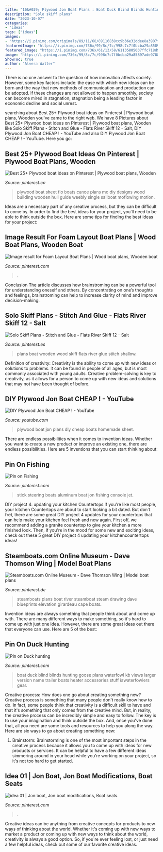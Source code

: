 ```yaml
---
title: "16&#039; Plywood Jon Boat Plans : Boat Duck Blind Blinds Hunting Goose Plans Waterfowl Kb Views Larger Version Name Trailer Boats Heater Accessories Stuff Iawaterfowlers Gear"
description: "Solo skiff plans"
date: "2023-10-07"
categories:
- "ideas"
tags: ["ideas"]
images:
- "https://i.pinimg.com/originals/89/11/68/89116838cc9b36e32ddee8a3987f9c97.jpg"
featuredImage: "https://i.pinimg.com/736x/99/8c/7c/998c7c7f0bcba29a85897ade9788bb17--boat-blinds-duck-boat.jpg"
featured_image: "https://i.pinimg.com/736x/61/13/58/61135805037ffc718d903b12b60b2768.jpg"
image: "https://i.pinimg.com/736x/99/8c/7c/998c7c7f0bcba29a85897ade9788bb17--boat-blinds-duck-boat.jpg"
ShowToc: true
author: "Alvera Walter"
---
```



There is no one answer to the question of how innovation affects society. However, some key factors include: the ease with which new ideas can be born and the way that new methods of communication and production can be adopted. If these changes are not allowed to happen smoothly, society can become mired in stagnation, stagnation being a leading factor in economic decline and social unrest.

	

		
searching about Best 25+ Plywood boat ideas on Pinterest | Plywood boat plans, Wooden you've came to the right web. We have 8 Pictures about Best 25+ Plywood boat ideas on Pinterest | Plywood boat plans, Wooden like Solo Skiff Plans - Stitch and Glue - Flats River Skiff 12 - Salt, DIY Plywood Jon Boat CHEAP ! - YouTube and also DIY Plywood Jon Boat CHEAP ! - YouTube. Here you go:
		
    
## Best 25+ Plywood Boat Ideas On Pinterest | Plywood Boat Plans, Wooden

<img loading=lazy src="https://i.pinimg.com/originals/89/11/68/89116838cc9b36e32ddee8a3987f9c97.jpg" onerror="this.onerror=null;this.src='https://tse3.mm.bing.net/th?id=OIP.056bnuhKGHA_1jH4OcXTFwHaFj&amp;pid=15.1';" alt="Best 25+ Plywood boat ideas on Pinterest | Plywood boat plans, Wooden">

_Source: pinterest.ca_

>plywood boat sheet flo boats canoe plans mo diy designs wood building wooden hull guide weebly single sailboat moflowing motion. 

	

Ideas are a necessary part of any creative process, but they can be difficult to come by. In order to find the best ideas for your project, you'll need to be able to think outside the box. Here are some tips for finding the best ideas for your project: 

    
## Image Result For Foam Layout Boat Plans | Wood Boat Plans, Wooden Boat

<img loading=lazy src="https://i.pinimg.com/originals/cf/3d/a6/cf3da6db8f166b38c4adf3d1b667c810.jpg" onerror="this.onerror=null;this.src='https://tse1.mm.bing.net/th?id=OIP.27sqWtQsLr9q0RyQc9ARfAHaFi&amp;pid=15.1';" alt="Image result for Foam Layout Boat Plans | Wood boat plans, Wooden boat">

_Source: pinterest.com_

>. 

	

Conclusion
The article discusses how brainstroming can be a powerful tool for understanding oneself and others. By concentrating on one’s thoughts and feelings, brainstroming can help to increase clarity of mind and improve decision-making.

    
## Solo Skiff Plans - Stitch And Glue - Flats River Skiff 12 - Salt

<img loading=lazy src="https://i.pinimg.com/736x/61/13/58/61135805037ffc718d903b12b60b2768.jpg" onerror="this.onerror=null;this.src='https://tse1.mm.bing.net/th?id=OIP.9_vRrBryhLQi7edF14ZxLwHaHa&amp;pid=15.1';" alt="Solo Skiff Plans - Stitch and Glue - Flats River Skiff 12 - Salt">

_Source: pinterest.es_

>plans boat wooden wood skiff flats river glue stitch shallow. 

	

Definition of creativity:
Creativity is the ability to come up with new ideas or solutions to problems. It can be found in people of all ages, but is most commonly associated with young adults. Creative problem-solving is key to creativity, as it allows for a person to come up with new ideas and solutions that may not have been thought of before.

    
## DIY Plywood Jon Boat CHEAP ! - YouTube

<img loading=lazy src="https://i.ytimg.com/vi/UNc5H1he8KE/hqdefault.jpg" onerror="this.onerror=null;this.src='https://tse1.mm.bing.net/th?id=OIP.w2KopNC9jnbbD-wBtqCuFAHaFj&amp;pid=15.1';" alt="DIY Plywood Jon Boat CHEAP ! - YouTube">

_Source: youtube.com_

>plywood boat jon plans diy cheap boats homemade sheet. 

	

There are endless possibilities when it comes to invention ideas. Whether you want to create a new product or improve an existing one, there are endless possibilities. Here are 5 inventions that you can start thinking about: 

    
## Pin On Fishing

<img loading=lazy src="https://i.pinimg.com/736x/d7/31/2a/d7312a4036ff8d957a80509fc4bf62a7.jpg" onerror="this.onerror=null;this.src='https://tse1.mm.bing.net/th?id=OIP.eSSNi-TXgBX44s1EpXlcHQAAAA&amp;pid=15.1';" alt="Pin on Fishing">

_Source: pinterest.com_

>stick steering boats aluminum boat jon fishing console jet. 

	

DIY project 4: updating your kitchen Countertops
If you're like most people, your kitchen Countertops are about to start looking a bit dated. But don't fret, there are some great DIY project 4 updates for your countertops that can help make your kitchen feel fresh and new again. First off, we recommend adding a granite countertop to give your kitchen a more finished look. Then, if you're in the mood for some new and exciting ideas, check out these 5 great DIY project 4 updating your kitchencountertops ideas!

    
## Steamboats.com Online Museum - Dave Thomson Wing | Model Boat Plans

<img loading=lazy src="https://i.pinimg.com/736x/89/b9/57/89b9572c082c3511f576c30027fcc072.jpg" onerror="this.onerror=null;this.src='https://tse2.mm.bing.net/th?id=OIP.IXA57JBXckKuEioSuE-cHAHaF_&amp;pid=15.1';" alt="Steamboats.com Online Museum - Dave Thomson Wing | Model boat plans">

_Source: pinterest.de_

>steamboats plans boat river steamboat steam drawing dave blueprints elevation girardeau cape boats. 

	

Invention ideas are always something that people think about and come up with. There are many different ways to make something, so it's hard to come up with just one idea. However, there are some great ideas out there that everyone can use. Here are 5 of the best: 

    
## Pin On Duck Hunting

<img loading=lazy src="https://i.pinimg.com/736x/99/8c/7c/998c7c7f0bcba29a85897ade9788bb17--boat-blinds-duck-boat.jpg" onerror="this.onerror=null;this.src='https://tse1.mm.bing.net/th?id=OIP.zxc-_vwn1wqscOe0_eeLRAHaFj&amp;pid=15.1';" alt="Pin on Duck hunting">

_Source: pinterest.com_

>boat duck blind blinds hunting goose plans waterfowl kb views larger version name trailer boats heater accessories stuff iawaterfowlers gear. 

	

Creative process: How does one go about creating something new?
Creative process is something that many people don't really know how to do. In fact, some people think that creativity is a difficult skill to have and that it's something that only comes from the creative mind. But, in reality, the creative process can be incredibly simple and easy to follow. The key is to use your imagination and think outside the box. And, once you've done that, all you need are some tools and resources to help you along the way. Here are six ways to go about creating something new: 
1) Brainstorm: Brainstorming is one of the most important steps in the creative process because it allows you to come up with ideas for new products or services. It can be helpful to have a few different ideas simmering around in your head while you're working on your project, so it's not too hard to get started.

    
## Idea 01 | Jon Boat, Jon Boat Modifications, Boat Seats

<img loading=lazy src="https://i.pinimg.com/736x/7c/0e/25/7c0e2590bb37c4bf13c6191665e324a3.jpg" onerror="this.onerror=null;this.src='https://tse3.mm.bing.net/th?id=OIP.J4SzVa30HNOIExpxzXKTRAHaFj&amp;pid=15.1';" alt="idea 01 | Jon boat, Jon boat modifications, Boat seats">

_Source: pinterest.com_

>. 

	

Creative ideas can be anything from creative concepts for products to new ways of thinking about the world. Whether it's coming up with new ways to market a product or coming up with new ways to think about the world, creativity is always a good option. So, if you're ever feeling lost, or just need a few helpful ideas, check out some of our favorite creative ideas.

